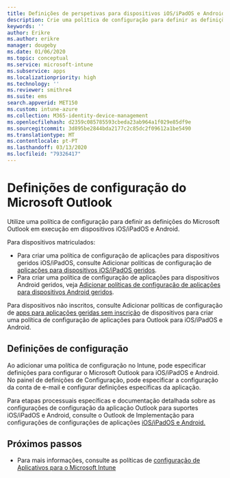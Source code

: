 ```yaml
---
title: Definições de perspetivas para dispositivos iOS/iPadOS e Android no Microsoft Intune
description: Crie uma política de configuração para definir as definições do Microsoft Outlook em execução em dispositivos iOS/iPadOS e Android.
keywords: ''
author: Erikre
ms.author: erikre
manager: dougeby
ms.date: 01/06/2020
ms.topic: conceptual
ms.service: microsoft-intune
ms.subservice: apps
ms.localizationpriority: high
ms.technology: ''
ms.reviewer: smithre4
ms.suite: ems
search.appverid: MET150
ms.custom: intune-azure
ms.collection: M365-identity-device-management
ms.openlocfilehash: d2359c085785593cbeda23ab964a1f029e85df9e
ms.sourcegitcommit: 3d895be2844bda2177c2c85dc2f09612a1be5490
ms.translationtype: MT
ms.contentlocale: pt-PT
ms.lasthandoff: 03/13/2020
ms.locfileid: "79326417"
---
```

# <a name="microsoft-outlook-configuration-settings"></a>Definições de configuração do Microsoft Outlook 

Utilize uma política de configuração para definir as definições do Microsoft Outlook em execução em dispositivos iOS/iPadOS e Android. 

Para dispositivos matriculados:
- Para criar uma política de configuração de aplicações para dispositivos geridos iOS/iPadOS, consulte Adicionar políticas de configuração de [aplicações para dispositivos iOS/iPadOS geridos](app-configuration-policies-use-ios.md). 
- Para criar uma política de configuração de aplicações para dispositivos Android geridos, veja [Adicionar políticas de configuração de aplicações para dispositivos Android geridos](app-configuration-policies-use-android.md). 

Para dispositivos não inscritos, consulte Adicionar políticas de configuração de [apps para aplicações geridas sem inscrição](app-configuration-policies-managed-app.md) de dispositivos para criar uma política de configuração de aplicações para Outlook para iOS/iPadOS e Android.

## <a name="configuration-settings"></a>Definições de configuração

Ao adicionar uma política de configuração no Intune, pode especificar definições para configurar o Microsoft Outlook para iOS/iPadOS e Android. No painel de definições de Configuração, pode especificar a configuração da conta de e-mail e configurar definições específicas da aplicação.

Para etapas processuais específicas e documentação detalhada sobre as configurações de configuração da aplicação Outlook para suportes iOS/iPadOS e Android, consulte o Outlook de Implementação para configurações de configurações de aplicações [iOS/iPadOS e Android.](https://docs.microsoft.com/exchange/clients-and-mobile-in-exchange-online/outlook-for-ios-and-android/outlook-for-ios-and-android-configuration-with-microsoft-intune)

## <a name="next-steps"></a>Próximos passos

- Para mais informações, consulte as políticas de [configuração de Aplicativos para o Microsoft Intune](app-configuration-policies-overview.md)
